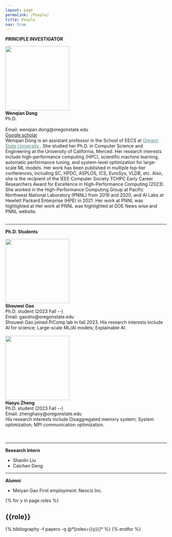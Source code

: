 ```yaml
---
layout: page
permalink: /People/
title: People
nav: true
---
```


<style>
.profile-img {
    width: 200px;
    height: 200px;
    object-fit: cover;
    object-position: top;
}
</style>

**PRINCIPLE INVESTIGATOR**
<br>

<div class="row justify-content-md-center">
    <div class="col-sm-3">
        <img class="img-fluid rounded z-depth-1 profile-img" src="{{ '/assets/img/Wenqian_Dong.jpg' | relative_url }}" alt="" title="Wenqian Dong"/>
    </div>
    <div class="col-sm-4">
        <b>Wenqian Dong</b> <br>
        Ph.D. <br><br>
        Email: wenqian.dong@oregonstate.edu <br>
        <a href="https://scholar.google.com/citations?user=6qIVck4AAAAJ&hl=en">Google scholar</a>
    </div>
    <div class="col-sm-5">
       Wenqian Dong is an assistant professor in the School of EECS at <a href="https://engineering.oregonstate.edu/EECS" style="color:#538480;"> Oregon State University </a>. She studied her Ph.D. in Computer Science and Engineering at the University of California, Merced. Her research interests include high-performance computing (HPC), scientific machine learning, automatic performance tuning, and system-level optimization for large-scale ML models. Her work has been published in multiple top-tier conferences, including SC, HPDC, ASPLOS, ICS, EuroSys, VLDB, etc. Also, she is the recipient of the IEEE Computer Society TCHPC Early Career Researchers Award for Excellence in High-Performance Computing (2023). She worked in the High-Performance Computing Group at Pacific Northwest National Laboratory (PNNL) from 2019 and 2020, and AI Labs at Hewlett Packard Enterprise (HPE) in 2021. Her work at PNNL was highlighted at Her work at PNNL was highlighted at DOE News wise and PNNL website.
    </div>  
</div>  
<br>

---

**Ph.D. Students**
<br>

<div class="row justify-content-md-center">
    <div class="col-sm-3">
        <img class="img-fluid rounded z-depth-1 profile-img" src="{{ '/assets/img/Shouwei_gao_cunzhao.jpg' | relative_url }}" alt="" title="Shouwei Gao"/>
    </div>
    <div class="col-sm-4">
        <b>Shouwei Gao</b> <br>
        Ph.D. student (2023 Fall --) <br>
        Email: gaosho@oregonstate.edu <br>
    </div>
    <div class="col-sm-5">
        Shouwei Gao joined PiComp lab in fall 2023. His research interests include AI for science; Large-scale ML/AI models; Explainable AI.
    </div>  
</div>  
<br>

<div class="row justify-content-md-center">
    <div class="col-sm-3">
        <img class="img-fluid rounded z-depth-1 profile-img" src="{{ '/assets/img/haoyu.png' | relative_url }}" alt="" title="Haoyu Zheng"/>
    </div>
    <div class="col-sm-4">
        <b>Haoyu Zheng</b> <br>
        Ph.D. student (2023 Fall --) <br>
        Email: zhenghaoy@oregonstate.edu <br>
    </div>
    <div class="col-sm-5">
        His research interests include Disaggregated memory system; System optimization; MPI communication optimization.
    </div>  
</div>  
<br>
<br clear="left"/>

---

**Research Intern**

- Shanlin Liu
- Caichen Deng

---

**Alumni**

- Meiyan Gao First employment: Neocis Inc.

<div class="people">

{% for y in page.roles %}

  <h2 class="roles">{{role}}</h2>
  {% bibliography -f papers -q @*[roles={{y}}]* %}
{% endfor %}

</div>
